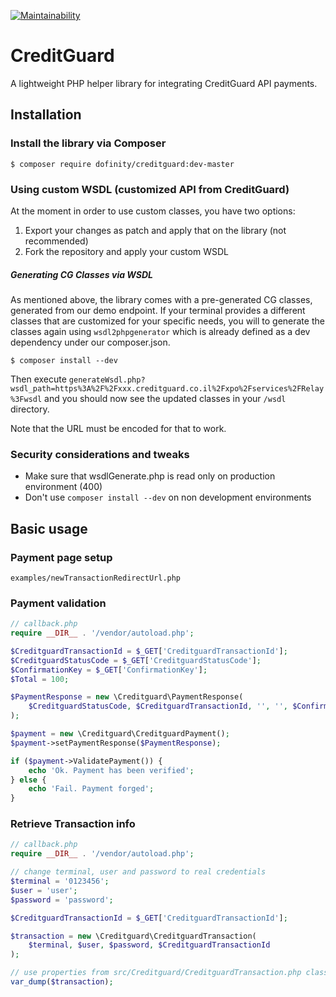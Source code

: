 [![Maintainability](https://api.codeclimate.com/v1/badges/2f80d58cecaca809ed68/maintainability)](https://codeclimate.com/github/dofinity/creditguard/maintainability)

# CreditGuard
A lightweight PHP helper library for integrating CreditGuard API payments.

## Installation
### Install the library via Composer
```shell
$ composer require dofinity/creditguard:dev-master
```
### Using custom WSDL (customized API from CreditGuard)
At the moment in order to use custom classes, you have two options:
1. Export your changes as patch and apply that on the library (not recommended)
2. Fork the repository and apply your custom WSDL

##### Generating CG Classes via WSDL
As mentioned above, the library comes with a pre-generated CG classes, generated from our demo endpoint.
If your terminal provides a different classes that are customized for your specific needs, you will to generate the classes again
using `wsdl2phpgenerator` which is already defined as a dev dependency under our composer.json.

```shell
$ composer install --dev
   ```

Then execute `generateWsdl.php?wsdl_path=https%3A%2F%2Fxxx.creditguard.co.il%2Fxpo%2Fservices%2FRelay%3Fwsdl` and you should now see the updated classes in your `/wsdl` directory.

Note that the URL must be encoded for that to work.

### Security considerations and tweaks
- Make sure that wsdlGenerate.php is read only on production environment (400)
- Don't use `composer install --dev` on non development environments

## Basic usage

### Payment page setup
`examples/newTransactionRedirectUrl.php`

### Payment validation
```php
// callback.php
require __DIR__ . '/vendor/autoload.php';

$CreditguardTransactionId = $_GET['CreditguardTransactionId'];
$CreditguardStatusCode = $_GET['CreditguardStatusCode'];
$ConfirmationKey = $_GET['ConfirmationKey'];
$Total = 100;

$PaymentResponse = new \Creditguard\PaymentResponse(
    $CreditguardStatusCode, $CreditguardTransactionId, '', '', $ConfirmationKey, 100
);

$payment = new \Creditguard\CreditguardPayment();
$payment->setPaymentResponse($PaymentResponse);

if ($payment->ValidatePayment()) {
    echo 'Ok. Payment has been verified';
} else {
    echo 'Fail. Payment forged';
}
```

### Retrieve Transaction info
```php
// callback.php
require __DIR__ . '/vendor/autoload.php';

// change terminal, user and password to real credentials
$terminal = '0123456';
$user = 'user';
$password = 'password';

$CreditguardTransactionId = $_GET['CreditguardTransactionId'];

$transaction = new \Creditguard\CreditguardTransaction(
    $terminal, $user, $password, $CreditguardTransactionId
);

// use properties from src/Creditguard/CreditguardTransaction.php class
var_dump($transaction);
```
